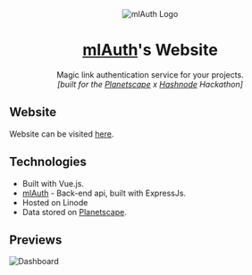 <center>
 <img alt="mlAuth Logo" src="https://res.cloudinary.com/djx5h4cjt/image/upload/c_scale,w_120/v1656599841/mlAuth/mlAuth.png">
</center>

<center>
    <h1><a href="https://github.com/xinnks/mlAuth" >mlAuth</a>'s Website</h1>
</center>

<center>Magic link authentication service for your projects.</center>

<center>
    <i>[built for the <a href="https://planetscape.com" title="Planetscape website">Planetscape</a> x <a href="https://hashnode.com" title="Hashnode website">Hashnode</a> Hackathon]</i>
</center>

## Website
Website can be visited [here](https://mlauth.ml).

## Technologies
- Built with Vue.js.
- [mlAuth]() - Back-end api, built with ExpressJs.
- Hosted on Linode
- Data stored on [Planetscape](https://planetscape.com).

## Previews

![Dashboard]()